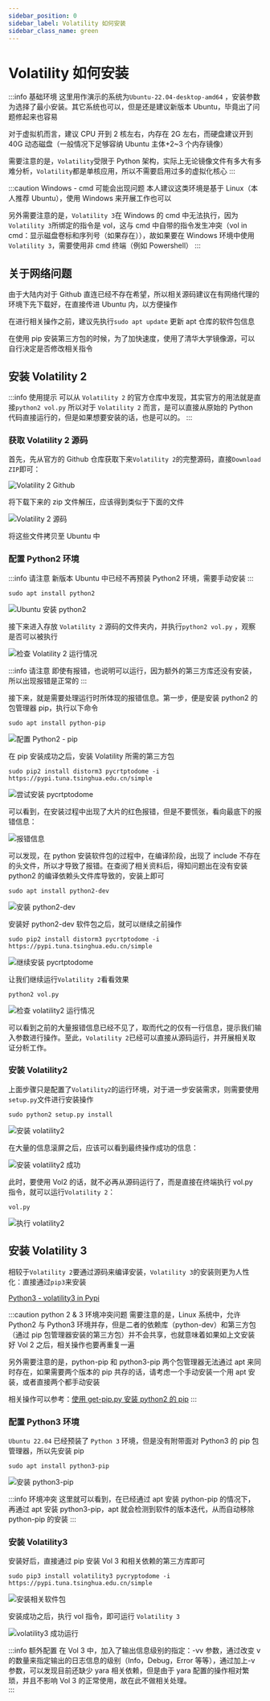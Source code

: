 ```yaml
---
sidebar_position: 0
sidebar_label: Volatility 如何安装
sidebar_class_name: green
---
```


# Volatility 如何安装

:::info 基础环境
这里用作演示的系统为`Ubuntu-22.04-desktop-amd64` ，安装参数为选择了最小安装。其它系统也可以，但是还是建议新版本 Ubuntu，毕竟出了问题修起来也容易

对于虚拟机而言，建议 CPU 开到 2 核左右，内存在 2G 左右，而硬盘建议开到 40G 动态磁盘（一般情况下足够容纳 Ubuntu 主体+2~3 个内存镜像）

需要注意的是，`Volatility`受限于 Python 架构，实际上无论镜像文件有多大有多难分析，`Volatility`都是单核应用，所以不需要启用过多的虚拟化核心
:::

:::caution Windows - cmd 可能会出现问题
本人建议这类环境是基于 Linux（本人推荐 Ubuntu），使用 Windows 来开展工作也可以

另外需要注意的是，`Volatility 3`在 Windows 的 cmd 中无法执行，因为`Volatility 3`所绑定的指令是 vol，这与 cmd 中自带的指令发生冲突（vol in cmd：显示磁盘卷标和序列号（如果存在）），故如果要在 Windows 环境中使用`Volatility 3`，需要使用非 cmd 终端（例如 Powershell）
:::

## 关于网络问题

由于大陆内对于 Github 直连已经不存在希望，所以相关源码建议在有网络代理的环境下先下载好，在直接传进 Ubuntu 内，以方便操作

在进行相关操作之前，建议先执行`sudo apt update` 更新 apt 仓库的软件包信息

在使用 pip 安装第三方包的时候，为了加快速度，使用了清华大学镜像源，可以自行决定是否修改相关指令

## 安装 Volatility 2

:::info 使用提示
可以从 `Volatility 2` 的官方仓库中发现，其实官方的用法就是直接`python2 vol.py` 所以对于 `Volatility 2` 而言，是可以直接从原始的 Python 代码直接运行的，但是如果想要安装的话，也是可以的。
:::

### 获取 Volatility 2 源码

首先，先从官方的 Github 仓库获取下来`Volatility 2`的完整源码，直接`Download ZIP`即可：

![Volatility 2 Github](img/image_20230731-103139.png)

将下载下来的 zip 文件解压，应该得到类似于下面的文件

![Volatility 2 源码](img/image_20230732-103237.png)

将这些文件拷贝至 Ubuntu 中

### 配置 Python2 环境

:::info 请注意
新版本 Ubuntu 中已经不再预装 Python2 环境，需要手动安装
:::

```shell
sudo apt install python2
```

![Ubuntu 安装 python2](img/image_20230735-103520.png)

接下来进入存放 `Volatility 2` 源码的文件夹内，并执行`python2 vol.py` ，观察是否可以被执行

![检查 Volatility 2 运行情况](img/image_20230735-103549.png)

:::info 请注意
即使有报错，也说明可以运行，因为额外的第三方库还没有安装，所以出现报错是正常的
:::

接下来，就是需要处理运行时所体现的报错信息。第一步，便是安装 python2 的包管理器 pip，执行以下命令

```shell
sudo apt install python-pip
```

![配置 Python2 - pip](img/image_20230741-104102.png)

在 pip 安装成功之后，安装 Volatility 所需的第三方包

```shell
sudo pip2 install distorm3 pycrtptodome -i https://pypi.tuna.tsinghua.edu.cn/simple
```

![尝试安装 pycrtptodome](img/image_20230742-104221.png)

可以看到，在安装过程中出现了大片的红色报错，但是不要慌张，看向最底下的报错信息：

![报错信息](img/image_20230742-104245.png)

可以发现，在 python 安装软件包的过程中，在编译阶段，出现了 include 不存在的头文件，所以才导致了报错。在查阅了相关资料后，得知问题出在没有安装 python2 的编译依赖头文件库导致的，安装上即可

```shell
sudo apt install python2-dev
```

![安装 python2-dev](img/image_20230743-104342.png)

安装好 python2-dev 软件包之后，就可以继续之前操作

```shell
sudo pip2 install distorm3 pycrtptodome -i https://pypi.tuna.tsinghua.edu.cn/simple
```

![继续安装 pycrtptodome](img/image_20230744-104424.png)

让我们继续运行`Volatility 2`看看效果

```shell
python2 vol.py 
```

![检查 volatility2 运行情况](img/image_20230745-104510.png)

可以看到之前的大量报错信息已经不见了，取而代之的仅有一行信息，提示我们输入参数进行操作。至此，`Volatility 2`已经可以直接从源码运行，并开展相关取证分析工作。

### 安装 Volatility2

上面步骤只是配置了`Volatility2`的运行环境，对于进一步安装需求，则需要使用`setup.py`文件进行安装操作

```shell
sudo python2 setup.py install
```

![安装 volatility2](img/image_20230745-104549.png)

在大量的信息滚屏之后，应该可以看到最终操作成功的信息：

![安装 volatility2 成功](img/image_20230746-104630.png)

此时，要使用 Vol2 的话，就不必再从源码运行了，而是直接在终端执行 vol.py 指令，就可以运行`Volatility 2`：

```shell
vol.py
```

![执行 volatility2](img/image_20230747-104705.png)

## 安装 Volatility 3

相较于`Volatility 2`要通过源码来编译安装，`Volatility 3`的安装则更为人性化：直接通过`pip3`来安装

[Python3 - volatility3 in Pypi](https://pypi.org/project/volatility3/)

:::caution python 2 & 3 环境冲突问题
需要注意的是，Linux 系统中，允许 Python2 与 Python3 环境并存，但是二者的依赖库（python-dev）和第三方包（通过 pip 包管理器安装的第三方包）并不会共享，也就意味着如果如上文安装好 Vol 2 之后，相关操作也要再重复一遍

另外需要注意的是，python-pip 和 python3-pip 两个包管理器无法通过 apt 来同时存在，如果需要两个版本的 pip 共存的话，请考虑一个手动安装一个用 apt 安装，或者直接两个都手动安装

相关操作可以参考：[使用 get-pip.py 安装 python2 的 pip](https://blog.csdn.net/qq_42533216/article/details/120672856)
:::

### 配置 Python3 环境

`Ubuntu 22.04` 已经预装了 `Python 3` 环境，但是没有附带面对 Python3 的 pip 包管理器，所以先安装 pip

```shell
sudo apt install python3-pip
```

![安装 python3-pip](img/image_20230700-110001.png)

:::info 环境冲突
这里就可以看到，在已经通过 apt 安装 python-pip 的情况下，再通过 apt 安装 python3-pip，apt 就会检测到软件的版本迭代，从而自动移除 python-pip 的安装
:::

### 安装 Volatility3

安装好后，直接通过 pip 安装 Vol 3 和相关依赖的第三方库即可

```shell
sudo pip3 install volatility3 pycryptodome -i https://pypi.tuna.tsinghua.edu.cn/simple
```

![安装相关软件包](img/image_20230701-110103.png)

安装成功之后，执行 vol 指令，即可运行 `Volatility 3`

![volatility3 成功运行](img/image_20230701-110146.png)

:::info 额外配置
在 Vol 3 中，加入了输出信息级别的指定：-vv 参数，通过改变 v 的数量来指定输出的日志信息的级别（Info，Debug，Error 等等），通过加上-v 参数，可以发现目前还缺少 yara 相关依赖，但是由于 yara 配置的操作相对繁琐，并且不影响 Vol 3 的正常使用，故在此不做相关处理。  
:::
